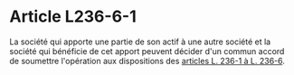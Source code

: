 # Article L236-6-1

La société qui apporte une partie de son actif à une autre société et la société qui bénéficie de cet apport peuvent décider d'un commun accord de soumettre l'opération aux dispositions des <a href='/affichCodeArticle.do?cidTexte=LEGITEXT000005634379&idArticle=LEGIARTI000047590816&dateTexte=&categorieLien=id' title='Code de commerce - art. L236-1 (V)'>articles L. 236-1 à L. 236-6</a>.
